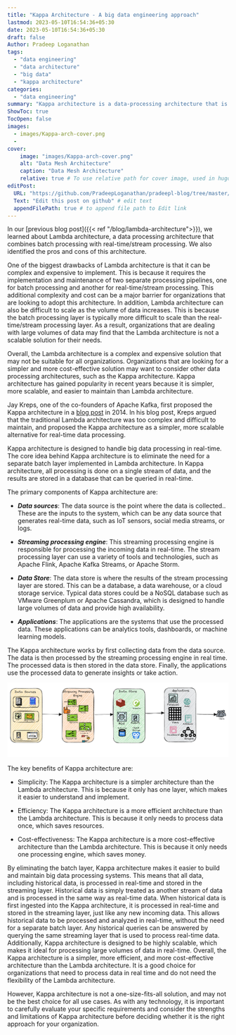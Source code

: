 ```yaml
---
title: "Kappa Architecture - A big data engineering approach"
lastmod: 2023-05-10T16:54:36+05:30
date: 2023-05-10T16:54:36+05:30
draft: false
Author: Pradeep Loganathan
tags: 
  - "data engineering"
  - "data architecture"
  - "big data"
  - "kappa architecture"
categories:
  - "data engineering"
summary: "Kappa architecture is a data-processing architecture that is designed to process data in real time. It is a single-layer architecture that uses a streaming processing engine to process data as it is received. This architecture is simpler and more efficient than the Lambda architecture, and it can be implemented at a lower cost."
ShowToc: true
TocOpen: false
images:
  - images/Kappa-arch-cover.png
  - 
cover:
    image: "images/Kappa-arch-cover.png"
    alt: "Data Mesh Architecture"
    caption: "Data Mesh Architecture"
    relative: true # To use relative path for cover image, used in hugo Page-bundles
editPost:
  URL: "https://github.com/PradeepLoganathan/pradeepl-blog/tree/master/content"
  Text: "Edit this post on github" # edit text
  appendFilePath: true # to append file path to Edit link
---
```


In our [previous blog post]({{< ref "/blog/lambda-architecture">}}), we learned about Lambda architecture, a data processing architecture that combines batch processing with real-time/stream processing. We also identified the pros and cons of this architecture.

One of the biggest drawbacks of Lambda architecture is that it can be complex and expensive to implement. This is because it requires the implementation and maintenance of two separate processing pipelines, one for batch processing and another for real-time/stream processing. This additional complexity and cost can be a major barrier for organizations that are looking to adopt this architecture. In addition, Lambda architecture can also be difficult to scale as the volume of data increases. This is because the batch processing layer is typically more difficult to scale than the real-time/stream processing layer. As a result, organizations that are dealing with large volumes of data may find that the Lambda architecture is not a scalable solution for their needs.

Overall, the Lambda architecture is a complex and expensive solution that may not be suitable for all organizations. Organizations that are looking for a simpler and more cost-effective solution may want to consider other data processing architectures, such as the Kappa architecture. Kappa architecture has gained popularity in recent years because it is simpler, more scalable, and easier to maintain than Lambda architecture.

Jay Kreps, one of the co-founders of Apache Kafka, first proposed the Kappa architecture in a [blog post](https://www.oreilly.com/radar/questioning-the-lambda-architecture/) in 2014. In his blog post, Kreps argued that the traditional Lambda architecture was too complex and difficult to maintain, and proposed the Kappa architecture as a simpler, more scalable alternative for real-time data processing.

Kappa architecture is designed to handle big data processing in real-time. The core idea behind Kappa architecture is to eliminate the need for a separate batch layer implemented in Lambda architecture. In Kappa architecture, all processing is done on a single stream of data, and the results are stored in a database that can be queried in real-time.

The primary components of Kappa architecture are:

* ___Data sources___: The data source is the point where the data is collected.. These are the inputs to the system, which can be any data source that generates real-time data, such as IoT sensors, social media streams, or logs.

* ___Streaming processing engine___: This streaming processing engine is responsible for processing the incoming data in real-time. The stream processing layer can use a variety of tools and technologies, such as Apache Flink, Apache Kafka Streams, or Apache Storm.

* ___Data Store___: The data store is where the results of the stream processing layer are stored. This can be a database, a data warehouse, or a cloud storage service. Typical data stores could be a NoSQL database such as VMware Greenplum or Apache Cassandra, which is designed to handle large volumes of data and provide high availability.

* ___Applications___: The applications are the systems that use the processed data. These applications can be analytics tools, dashboards, or machine learning models.

The Kappa architecture works by first collecting data from the data source. The data is then processed by the streaming processing engine in real time. The processed data is then stored in the data store. Finally, the applications use the processed data to generate insights or take action.

![Kappa Architecture](images/Kappa-architecture.png)

The key benefits of Kappa architecture are:

* Simplicity: The Kappa architecture is a simpler architecture than the Lambda architecture. This is because it only has one layer, which makes it easier to understand and implement.

* Efficiency: The Kappa architecture is a more efficient architecture than the Lambda architecture. This is because it only needs to process data once, which saves resources.

* Cost-effectiveness: The Kappa architecture is a more cost-effective architecture than the Lambda architecture. This is because it only needs one processing engine, which saves money.

By eliminating the batch layer, Kappa architecture makes it easier to build and maintain big data processing systems. This means that all data, including historical data, is processed in real-time and stored in the streaming layer. Historical data is simply treated as another stream of data and is processed in the same way as real-time data. When historical data is first ingested into the Kappa architecture, it is processed in real-time and stored in the streaming layer, just like any new incoming data. This allows historical data to be processed and analyzed in real-time, without the need for a separate batch layer. Any historical queries can be answered by querying the same streaming layer that is used to process real-time data.
Additionally, Kappa architecture is designed to be highly scalable, which makes it ideal for processing large volumes of data in real-time. Overall, the Kappa architecture is a simpler, more efficient, and more cost-effective architecture than the Lambda architecture. It is a good choice for organizations that need to process data in real time and do not need the flexibility of the Lambda architecture.

However, Kappa architecture is not a one-size-fits-all solution, and may not be the best choice for all use cases. As with any technology, it is important to carefully evaluate your specific requirements and consider the strengths and limitations of Kappa architecture before deciding whether it is the right approach for your organization.
